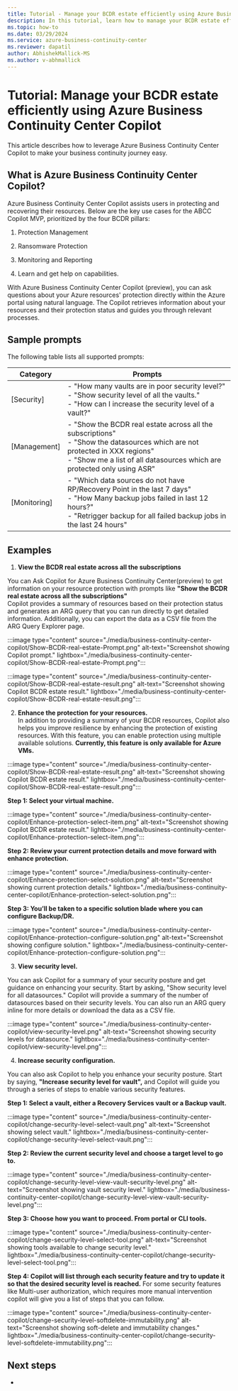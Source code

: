 ```yaml
---
title: Tutorial - Manage your BCDR estate efficiently using Azure Business Continuity Center Copilot
description: In this tutorial, learn how to manage your BCDR estate efficiently using Azure Business Continuity Center Copilot
ms.topic: how-to
ms.date: 03/29/2024
ms.service: azure-business-continuity-center
ms.reviewer: dapatil
author: AbhishekMallick-MS
ms.author: v-abhmallick
---
```


# Tutorial: Manage your BCDR estate efficiently using Azure Business Continuity Center Copilot

This article describes how to leverage Azure Business Continuity Center Copilot to make your business continuity journey easy.  

## What is Azure Business Continuity Center Copilot? 
Azure Business Continuity Center Copilot assists users in protecting and recovering their resources. Below are the key use cases for the ABCC Copilot MVP, prioritized by the four BCDR pillars: 

1. Protection Management 

1. Ransomware Protection 

1. Monitoring and Reporting 

1. Learn and get help on capabilities.

With Azure Business Continuity Center Copilot (preview), you can ask questions about your Azure resources' protection directly within the Azure portal using natural language. The Copilot retrieves information about your resources and their protection status and guides you through relevant processes. 

## Sample prompts 

The following table lists all supported prompts:

| Category | Prompts |
| --- | --- |
| [Security] | - "How many vaults are in poor security level?" <br> - "Show security level of all the vaults." <br> - "How can I increase the security level of a vault?"  |
| [Management] | - "Show the BCDR real estate across all the subscriptions" <br> - "Show the datasources which are not protected in XXX regions" <br> - "Show me a list of all datasources which are protected only using ASR"  <br> |
| [Monitoring] | - "Which data sources do not have RP/Recovery Point in the last 7 days" <br> - "How Many backup jobs failed in last 12 hours?" <br> - "Retrigger backup for all failed backup jobs in the last 24 hours" 


## Examples 

1. **View the BCDR real estate across all the subscriptions** <br>

You can Ask Copilot for Azure Business Continuity Center(preview) to get information on your resource protection with prompts like **"Show the BCDR real estate across all the subscriptions"** <br>
Copilot provides a summary of resources based on their protection status and generates an ARG query that you can run directly to get detailed information. Additionally, you can export the data as a CSV file from the ARG Query Explorer page. 

:::image type="content" source="./media/business-continuity-center-copilot/Show-BCDR-real-estate-Prompt.png" alt-text="Screenshot showing Copilot prompt." lightbox="./media/business-continuity-center-copilot/Show-BCDR-real-estate-Prompt.png":::

:::image type="content" source="./media/business-continuity-center-copilot/Show-BCDR-real-estate-result.png" alt-text="Screenshot showing Copilot BCDR estate result." lightbox="./media/business-continuity-center-copilot/Show-BCDR-real-estate-result.png":::


2.	**Enhance the protection for your resources.** <br>
In addition to providing a summary of your BCDR resources, Copilot also helps you improve resilience by enhancing the protection of existing resources. With this feature, you can enable protection using multiple available solutions. **Currently, this feature is only available for Azure VMs.**

:::image type="content" source="./media/business-continuity-center-copilot/Show-BCDR-real-estate-result.png" alt-text="Screenshot showing Copilot BCDR estate result." lightbox="./media/business-continuity-center-copilot/Show-BCDR-real-estate-result.png":::

**Step 1: Select your virtual machine.** <br>

:::image type="content" source="./media/business-continuity-center-copilot/Enhance-protection-select-item.png" alt-text="Screenshot showing Copilot BCDR estate result." lightbox="./media/business-continuity-center-copilot/Enhance-protection-select-item.png":::

**Step 2: Review your current protection details and move forward with enhance protection.** <br>

:::image type="content" source="./media/business-continuity-center-copilot/Enhance-protection-select-solution.png" alt-text="Screenshot showing current protection details." lightbox="./media/business-continuity-center-copilot/Enhance-protection-select-solution.png":::

**Step 3: You’ll be taken to a specific solution blade where you can configure Backup/DR.**  <br>

:::image type="content" source="./media/business-continuity-center-copilot/Enhance-protection-configure-solution.png" alt-text="Screenshot showing configure solution." lightbox="./media/business-continuity-center-copilot/Enhance-protection-configure-solution.png":::

3.	**View security level.** <br>

You can ask Copilot for a summary of your security posture and get guidance on enhancing your security. 
Start by asking, "Show security level for all datasources." Copilot will provide a summary of the number of datasources based on their security levels. You can also run an ARG query inline for more details or download the data as a CSV file.

:::image type="content" source="./media/business-continuity-center-copilot/view-security-level.png" alt-text="Screenshot showing security levels for datasource." lightbox="./media/business-continuity-center-copilot/view-security-level.png":::

4.	**Increase security configuration.** <br>

You can also ask Copilot to help you enhance your security posture. Start by saying, **"Increase security level for vault",** and Copilot will guide you through a series of steps to enable various security features.

**Step 1: Select a vault, either a Recovery Services vault or a Backup vault.** <br>

:::image type="content" source="./media/business-continuity-center-copilot/change-security-level-select-vault.png" alt-text="Screenshot showing select vault." lightbox="./media/business-continuity-center-copilot/change-security-level-select-vault.png":::

**Step 2: Review the current security level and choose a target level to go to.** <br>

:::image type="content" source="./media/business-continuity-center-copilot/change-security-level-view-vault-security-level.png" alt-text="Screenshot showing vault security level." lightbox="./media/business-continuity-center-copilot/change-security-level-view-vault-security-level.png":::

**Step 3: Choose how you want to proceed. From portal or CLI tools.** <br>

:::image type="content" source="./media/business-continuity-center-copilot/change-security-level-select-tool.png" alt-text="Screenshot showing tools available to change security level." lightbox="./media/business-continuity-center-copilot/change-security-level-select-tool.png":::

**Step 4: Copilot will list through each security feature and try to update it so that the desired security level is reached.** For some security features like Multi-user authorization, which requires more manual intervention copilot will give you a list of steps that you can follow.

:::image type="content" source="./media/business-continuity-center-copilot/change-security-level-softdelete-immutability.png" alt-text="Screenshot showing soft-delete and immutability changes." lightbox="./media/business-continuity-center-copilot/change-security-level-softdelete-immutability.png":::

## Next steps

- []()
